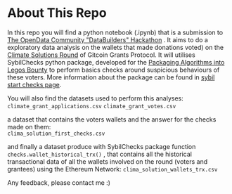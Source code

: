 # About This Repo

In this repo you will find a python notebook (.ipynb) that is a submission to  [The OpenData Community "DataBuilders" Hackathon](https://gitcoin.co/hackathon/DataBuilders?) . It aims to do a exploratory data analysis on the wallets that made donations  voted) on the [Climate Solutions Round](https://grant-explorer.gitcoin.co/#/round/1/0x1b165fe4da6bc58ab8370ddc763d367d29f50ef0) of Gitcoin Grants Protocol. It will utilises SybilChecks python package, developed for the [Packaging Algorithms into Legos Bounty](https://github.com/opendataforweb3/jan2023hackathon/issues/2) to perform basics checks around suspicious behaviours of these voters. More information about the package can be found in [sybil start checks page](https://github.com/stefi-says/web3_projects_and_contributions/tree/main/sybil_start_checks_package/sybil_start_checks).

You will also find the datasets used to perform this analyses:  
`climate_grant_applications.csv` 
`climate_grant_votes.csv`

a dataset that contains the voters wallets and the answer for the checks made on them:    
`clima_solution_first_checks.csv`

 and finally a dataset produce with SybilChecks package function `checks.wallet_historical_trx()` , that contains all the historical transactional data of all the wallets involved on the round (voters and grantees) using the Ethereum Network: 
`clima_solution_wallets_trx.csv`

Any feedback, please contact me :) 
